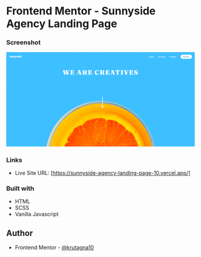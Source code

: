 # Frontend Mentor - Sunnyside Agency Landing Page

### Screenshot

![](screenshot/Screenshot%20.png)

### Links

- Live Site URL: [https://sunnyside-agency-landing-page-10.vercel.app/]

### Built with

- HTML
- SCSS
- Vanilla Javascript

## Author
- Frontend Mentor - [@krutagna10](https://www.frontendmentor.io/profile/krutagna10)





